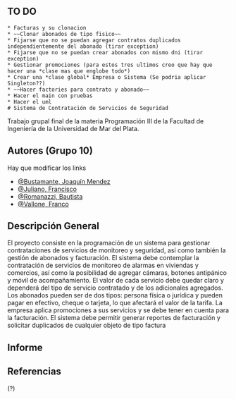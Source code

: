 
## TO DO 

```
* Facturas y su clonacion
* ~~Clonar abonados de tipo fisico~~
* Fijarse que no se puedan agregar contratos duplicados independientemente del abonado (tirar exception)
* Fijarse que no se puedan crear abonados con mismo dni (tirar exception)
* Gestionar promociones (para estos tres ultimos creo que hay que hacer una *clase mas que englobe todo*)
* Crear una *clase global* Empresa o Sistema (Se podria aplicar Singleton??)
* ~~Hacer factories para contrato y abonado~~
* Hacer el main con pruebas
* Hacer el uml
# Sistema de Contratación de Servicios de Seguridad
```

Trabajo grupal final de la materia Programación III de la Facultad de Ingeniería de la Universidad de Mar del Plata.
## Autores (Grupo 10)

Hay que modificar los links

- [@Bustamante, Joaquín Mendez](https://github.com/Whejseider)
- [@Juliano, Francisco](https://github.com/Whejseider)
- [@Romanazzi, Bautista](https://github.com/Whejseider)
- [@Vallone, Franco](https://github.com/Whejseider)


## Descripción General

El proyecto consiste en la programación de un sistema para gestionar contrataciones de servicios de monitoreo y seguridad, así como también la gestión de abonados y facturación. El sistema debe contemplar la contratación de servicios de monitoreo de alarmas en viviendas y comercios, así como la posibilidad de agregar cámaras, botones antipánico y móvil de acompañamiento. El valor de cada servicio debe quedar claro y dependerá del tipo de servicio contratado y de los adicionales agregados. Los abonados pueden ser de dos tipos: persona física o jurídica y pueden pagar en efectivo, cheque o tarjeta, lo que afectará el valor de la tarifa. La empresa aplica promociones a sus servicios y se debe tener en cuenta para la facturación. El sistema debe permitir generar reportes de facturación y solicitar duplicados de cualquier objeto de tipo factura
## Informe

## Referencias
(?)
